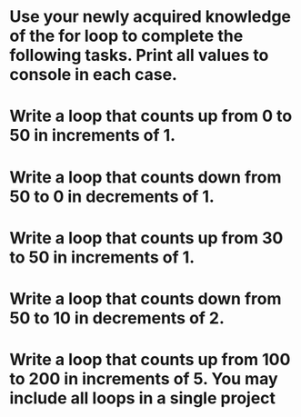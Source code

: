 # Use your newly acquired knowledge of the for loop to complete the following tasks. Print all values to console in each case.

# Write a loop that counts up from 0 to 50 in increments of 1.
# Write a loop that counts down from 50 to 0 in decrements of 1.
# Write a loop that counts up from 30 to 50 in increments of 1.
# Write a loop that counts down from 50 to 10 in decrements of 2.
# Write a loop that counts up from 100 to 200 in increments of 5. You may include all loops in a single project